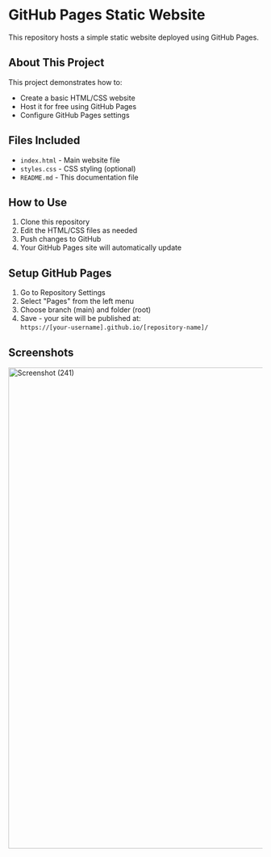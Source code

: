 # GitHub Pages Static Website

This repository hosts a simple static website deployed using GitHub Pages.

## About This Project

This project demonstrates how to:
- Create a basic HTML/CSS website
- Host it for free using GitHub Pages
- Configure GitHub Pages settings

## Files Included

- `index.html` - Main website file
- `styles.css` - CSS styling (optional)
- `README.md` - This documentation file

## How to Use

1. Clone this repository
2. Edit the HTML/CSS files as needed
3. Push changes to GitHub
4. Your GitHub Pages site will automatically update

## Setup GitHub Pages

1. Go to Repository Settings
2. Select "Pages" from the left menu
3. Choose branch (main) and folder (root)
4. Save - your site will be published at:  
   `https://[your-username].github.io/[repository-name]/`

## Screenshots
<img width="1920" height="952" alt="Screenshot (241)" src="https://github.com/user-attachments/assets/e05519ab-52bb-400f-98d4-f6d4a49aebcd" />


